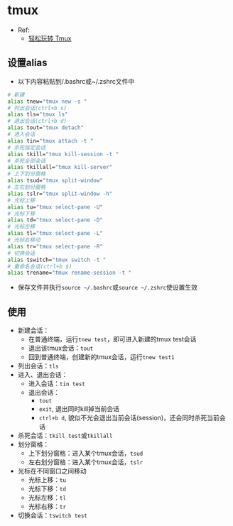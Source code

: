 # tmux
* Ref: 
  * [轻松玩转 Tmux](https://www.wolai.com/stupidccl/tV4zUjv3G8ufVDqeXY4fck)
## 设置alias
* 以下内容粘贴到/.bashrc或~/.zshrc文件中
```bash
# 新建
alias tnew="tmux new -s "
# 列出会话(ctrl+b s)
alias tls="tmux ls"
# 退出会话(ctrl+b d)
alias tout="tmux detach"
# 进入会话
alias tin="tmux attach -t "
# 杀死指定会话
alias tkill="tmux kill-session -t "
# 杀死全部会话
alias tkillall="tmux kill-server"
# 上下划分窗格
alias tsud="tmux split-window"
# 左右划分窗格
alias tslr="tmux split-window -h"
# 光标上移
alias tu="tmux select-pane -U"
# 光标下移
alias td="tmux select-pane -D"
# 光标左移
alias tl="tmux select-pane -L"
# 光标右移动
alias tr="tmux select-pane -R"
# 切换会话
alias tswitch="tmux switch -t "
# 重命名会话(ctrl+b $)
alias trename="tmux rename-session -t "
```
* 保存文件并执行`source ~/.bashrc`或`source ~/.zshrc`使设置生效
## 使用
* 新建会话：
  * 在普通终端，运行`tnew test`，即可进入新建的tmux test会话
  * 退出该tmux会话：`tout`
  * 回到普通终端，创建新的tmux会话，运行`tnew test1`
* 列出会话：`tls`
* 进入、退出会话：
  * 进入会话：`tin test`
  * 退出会话：
    * `tout`
    * `exit`, 退出同时kill掉当前会话
    * `ctrl+b d`, 貌似不光会退出当前会话(session)，还会同时杀死当前会话
* 杀死会话：`tkill test`或`tkillall`
* 划分窗格：
  * 上下划分窗格：进入某个tmux会话，`tsud`
  * 左右划分窗格：进入某个tmux会话，`tslr`
* 光标在不同窗口之间移动
  * 光标上移：`tu`
  * 光标下移：`td`
  * 光标左移：`tl`
  * 光标右移：`tr`
* 切换会话：`tswitch test`
